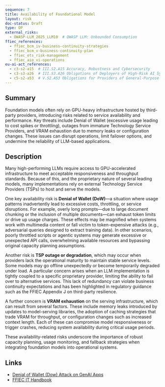 ```yaml
---
sequence: 7
title: Availability of Foundational Model
layout: risk
doc-status: Draft
type: OP
external_risks:
  - OWASP-LLM_2025_LLM10  # OWASP LLM: Unbounded Consumption
ffiec_references:
  - ffiec_bcm_iv-business-continuity-strategies
  - ffiec_bcm_v-business-continuity-plan
  - ffiec_ots_risk-management
  - ffiec_aio_vi-operations
eu-ai-act_references:
  - c3-s2-a15  # III.S2.A15 Accuracy, Robustness and Cybersecurity
  - c3-s3-a26  # III.S3.A26 Obligations of Deployers of High-Risk AI Systems
  - c5-s2-a53  # V.S2.A53 Obligations for Providers of General-Purpose AI Models
---
```


## Summary

Foundation models often rely on GPU-heavy infrastructure hosted by third-party providers, introducing risks related to service availability and performance. Key threats include Denial of Wallet (excessive usage leading to cost spikes or throttling), outages from immature Technology Service Providers, and VRAM exhaustion due to memory leaks or configuration changes. These issues can disrupt operations, limit failover options, and undermine the reliability of LLM-based applications.

## Description

Many high-performing LLMs require access to GPU-accelerated infrastructure to meet acceptable responsiveness and throughput standards. Because of this, and the proprietary nature of several leading models, many implementations rely on external Technology Service Providers (TSPs) to host and serve the models.

One key availability risk is **Denial of Wallet (DoW)**—a situation where usage patterns inadvertently lead to excessive costs, throttling, or service disruptions. For example, overly long prompts—due to large document chunking or the inclusion of multiple documents—can exhaust token limits or drive up usage charges. These effects may be magnified when systems work with multimedia content or fall victim to token-expensive attacks (e.g., adversarial queries designed to extract training data). In other scenarios, poorly throttled scripts or agentic systems may generate excessive or unexpected API calls, overwhelming available resources and bypassing original capacity planning assumptions.

Another risk is **TSP outage or degradation**, which may occur when providers lack the operational maturity to maintain stable service levels. Some models may go offline unexpectedly or become temporarily degraded under load. A particular concern arises when an LLM implementation is tightly coupled to a specific proprietary provider, limiting the ability to fail over to alternative services. This lack of redundancy can violate business continuity expectations and has been highlighted in regulatory guidance such as the FFIEC Appendix J on third-party resilience.

A further concern is **VRAM exhaustion** on the serving infrastructure, which can result from several factors. These include memory leaks introduced by updates to model-serving libraries, the adoption of caching strategies that trade VRAM for throughput, or configuration changes such as increased context length. Each of these can compromise model responsiveness or trigger crashes, reducing system availability during critical usage periods.

These availability-related risks underscore the importance of robust capacity planning, usage monitoring, and fallback strategies when integrating foundation models into operational systems.

## Links

- [Denial of Wallet (Dow) Attack on GenAI Apps](https://www.prompt.security/blog/denial-of-wallet-on-genai-apps-ddow)
- [FFIEC IT Handbook](https://ithandbook.ffiec.gov/)

